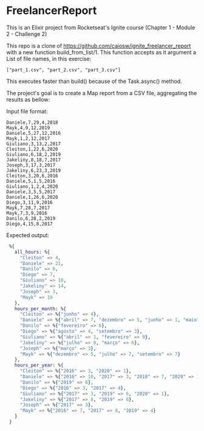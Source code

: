 # FreelancerReport

This is an Elixir project from Rocketseat's Ignite course (Chapter 1 - Module 2 - Challenge 2)

This repo is a clone of https://github.com/caiosw/ignite_freelancer_report with a new function build_from_list/1. This function accepts as it argument a List of file names, in this exercise:
```
["part_1.csv", "part_2.csv", "part_3.csv"]
```
This executes faster than build() because of the Task.async() method.


The project's goal is to create a Map report from a CSV file, aggregating the results as bellow:

Input file format:
```
Daniele,7,29,4,2018
Mayk,4,9,12,2019
Daniele,5,27,12,2016
Mayk,1,2,12,2017
Giuliano,3,13,2,2017
Cleiton,1,22,6,2020
Giuliano,6,18,2,2019
Jakeliny,8,18,7,2017
Joseph,3,17,3,2017
Jakeliny,6,23,3,2019
Cleiton,3,20,6,2016
Daniele,5,1,5,2016
Giuliano,1,2,4,2020
Daniele,3,5,5,2017
Daniele,1,26,6,2020
Diego,3,11,9,2016
Mayk,7,28,7,2017
Mayk,7,3,9,2016
Danilo,6,28,2,2019
Diego,4,15,8,2017
```

Expected output:
```elixir
 %{
   all_hours: %{
     "Cleiton" => 4,
     "Daniele" => 21,
     "Danilo" => 6,
     "Diego" => 7,
     "Giuliano" => 10,
     "Jakeliny" => 14,
     "Joseph" => 3,
     "Mayk" => 19
   },
   hours_per_month: %{
     "Cleiton" => %{"junho" => 4},
     "Daniele" => %{"abril" => 7, "dezembro" => 5, "junho" => 1, "maio" => 8},
     "Danilo" => %{"fevereiro" => 6},
     "Diego" => %{"agosto" => 4, "setembro" => 3},
     "Giuliano" => %{"abril" => 1, "fevereiro" => 9},
     "Jakeliny" => %{"julho" => 8, "março" => 6},
     "Joseph" => %{"março" => 3},
     "Mayk" => %{"dezembro" => 5, "julho" => 7, "setembro" => 7}
   },
   hours_per_year: %{
     "Cleiton" => %{"2016" => 3, "2020" => 1},
     "Daniele" => %{"2016" => 10, "2017" => 3, "2018" => 7, "2020" => 1},
     "Danilo" => %{"2019" => 6},
     "Diego" => %{"2016" => 3, "2017" => 4},
     "Giuliano" => %{"2017" => 3, "2019" => 6, "2020" => 1},
     "Jakeliny" => %{"2017" => 8, "2019" => 6},
     "Joseph" => %{"2017" => 3},
     "Mayk" => %{"2016" => 7, "2017" => 8, "2019" => 4}
   }
 }
```
